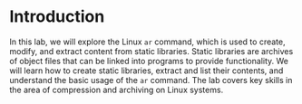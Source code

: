 # Introduction

In this lab, we will explore the Linux `ar` command, which is used to create, modify, and extract content from static libraries. Static libraries are archives of object files that can be linked into programs to provide functionality. We will learn how to create static libraries, extract and list their contents, and understand the basic usage of the `ar` command. The lab covers key skills in the area of compression and archiving on Linux systems.
